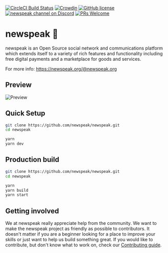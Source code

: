 [![CircleCI Build Status](https://circleci.com/gh/newspeak/newspeak.svg?style=shield&circle-token=:circle-token)](https://circleci.com/gh/newspeak/newspeak)
[![Crowdin](http://d322cqt584bo4o.cloudfront.net/newspeak/localized.svg)](https://translate.newspeak.org/project/newspeak)
[![GitHub license](https://img.shields.io/badge/license-MIT-blue.svg)](https://raw.githubusercontent.com/newspeak/newspeak/new-design/LICENSE)
[![newspeak channel on Discord](https://img.shields.io/badge/chat-discord-738bd7.svg)](https://discord.gg/G95rNZs)
[![PRs Welcome](https://img.shields.io/badge/PRs-welcome-brightgreen.svg)](http://makeapullrequest.com)

# newspeak 🚀

newspeak is an Open Source social network and communications platform which extends itself to a variety of rich features and functionality including free digital payments and a marketplace for goods and services.

For more info: https://newspeak.org/@newspeak.org

## Preview

![Preview](https://user-images.githubusercontent.com/16245250/35974135-6fe56d5a-0d0a-11e8-99f6-a90d59696f82.png)

## Quick Setup

```bash
git clone https://github.com/newspeak/newspeak.git
cd newspeak

yarn
yarn dev
```

## Production build

```bash
git clone https://github.com/newspeak/newspeak.git
cd newspeak

yarn
yarn build
yarn start
```

## Getting involved

We at newspeak really appreciate help from the community. We want to make the newspeak project as friendly as possible to contributors. It doesn't matter if you are a beginner looking for a place to improve your skills or just want to help us build something great.
If you would like to contribute, but don't know what to work on, check our [Contributing guide][contributing].

[contributing]: ./docs/CONTRIBUTING.md
